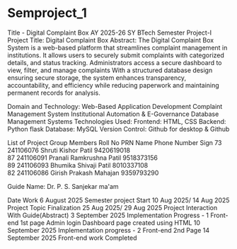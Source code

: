 # Semproject_1
Title -  Digital Complaint Box
AY 2025-26
SY BTech Semester Project-I				               
Project Title: Digital Complaint Box 
Abstract: 
The Digital Complaint Box System is a web-based platform that streamlines complaint management in institutions. It allows users to securely submit complaints with categorized details, and status tracking. Administrators access a secure dashboard to view, filter, and manage complaints With a structured database design ensuring secure storage, the system enhances transparency, accountability, and efficiency while reducing paperwork and maintaining permanent records for analysis.

Domain and Technology:
Web-Based Application Development
Complaint Management System
Institutional Automation & E-Governance
Database Management Systems
Technologies Used:
Frontend: HTML, CSS
Backend: Python flask 
Database: MySQL
Version Control: Github for desktop & Github 

List of Project Group Members
Roll No	PRN	Name	Phone Number	Sign
73	241106076	Shruti Kishor Patil 	9420619018	
87	241106091	Pranali Ramkrushna Patil 	9518373156	
89	241106093	Bhumika Shivaji Patil	8010337108	
82	241106086	Girish Prakash Mahajan	9359793290	
				


Guide Name: Dr. P. S. Sanjekar ma'am 

Date                                 Work
6 August 2025                        Semester project Start
10 Aug 2025/ 14 Aug 2025             Project Topic Finalization
25 Aug 2025/ 29 Aug 2025             Project Interaction With Guide(Abstract)
3 September 2025                     Implementation Progress - 1
                                     Front-end 1st page 
                                     Admin login Dashboard page created using HTML
10 September 2025                    Implementation progress - 2
                                     Front-end 2nd Page
14 September 2025                    Front-end work Completed





